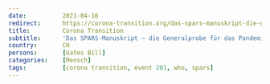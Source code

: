 ```yaml
---
date:          2021-04-16
redirect:      https://corona-transition.org/das-spars-manuskript-die-generalprobe-fur-das-pandemie-theater
title:         Corona Transition
subtitle:      'Das SPARS-Manuskript — die Generalprobe für das Pandemie-Theater?'
country:       CH
persons:       [Gates Bill]
categories:    [Mensch]
tags:          [corona transition, event 201, who, spars]
---
```

